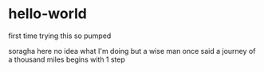 # hello-world
first time trying this so pumped

soragha here no idea what I'm doing but a wise man once said a journey of a thousand miles begins with 1 step 
